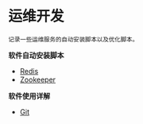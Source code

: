 # 运维开发
```
记录一些运维服务的自动安装脚本以及优化脚本。
```

**软件自动安装脚本**
- [Redis](https://github.com/mrlapulga/DevOps/blob/master/Redis/RedisREADME.md)
- [Zookeeper](https://github.com/mrlapulga/DevOps/blob/master/Zookeeper/ZookeeperREADME.md)

**软件使用详解**
- [Git](https://github.com/mrlapulga/DevOps/tree/master/Git/README.md)

